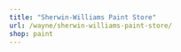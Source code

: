 ```yaml
---
title: "Sherwin-Williams Paint Store"
url: /wayne/sherwin-williams-paint-store/
shop: paint
---
```

